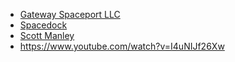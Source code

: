  - [Gateway Spaceport LLC](https://www.youtube.com/watch?v=mKYFOu0KX64)
 - [Spacedock](https://www.youtube.com/@Spacedock)
 - [Scott Manley](https://www.youtube.com/watch?v=WVrWcbyOmxY)
 - https://www.youtube.com/watch?v=I4uNIJf26Xw